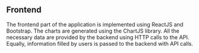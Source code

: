 ## Frontend

The frontend part of the application is implemented using ReactJS and Bootstrap. The charts are generated using the ChartJS library. All the necessary data are provided by the backend using HTTP calls to the API. Equally, information filled by users is passed to the backend with API calls.
